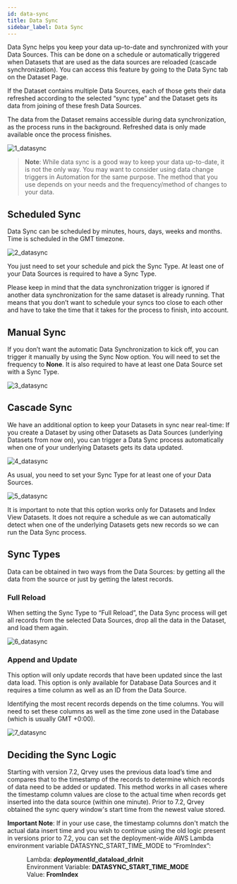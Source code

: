```yaml
---
id: data-sync
title: Data Sync
sidebar_label: Data Sync
---
```


<div style={{textAlign: "justify"}}>

Data Sync helps you keep your data up-to-date and synchronized with your Data Sources. This can be done on a schedule or automatically triggered when Datasets that are used as the data sources are reloaded (cascade synchronization). You can access this feature by going to the Data Sync tab on the Dataset Page.

If the Dataset contains multiple Data Sources, each of those gets their data refreshed according to the selected “sync type” and the Dataset gets its data from joining of these fresh Data Sources.

The data from the Dataset remains accessible during data synchronization, as the process runs in the background. Refreshed data is only made available once the process finishes. 


![1_datasync](https://s3.amazonaws.com/cdn.qrvey.com/documentation_assets/ui-docs/datasets/Data+Sync/1_data_sync.png#thumbnail)



> **Note**: While data sync is a good way to keep your data up-to-date, it is not the only way. You may want to consider using data change triggers in Automation for the same purpose. The method that you use depends on your needs and the frequency/method of changes to your data. 


## Scheduled Sync
Data Sync can be scheduled by minutes, hours, days, weeks and months. Time is scheduled in the GMT timezone.

![2_datasync](https://s3.amazonaws.com/cdn.qrvey.com/documentation_assets/ui-docs/datasets/Data+Sync/2_data_sync.png#thumbnail)


You just need to set your schedule and pick the Sync Type. At least one of your Data Sources is required to have a Sync Type.

Please keep in mind that the data synchronization trigger is ignored if another data synchronization for the same dataset is already running. That means that you don’t want to schedule your syncs too close to each other and have to take the time that it takes for the process to finish, into account. 

## Manual Sync
If you don’t want the automatic Data Synchronization to kick off, you can trigger it manually by using the Sync Now option. You will need to set the frequency to **None**. It is also required to have at least one Data Source set with a Sync Type.

![3_datasync](https://s3.amazonaws.com/cdn.qrvey.com/documentation_assets/ui-docs/datasets/Data+Sync/3_data_sync.png#thumbnail)

## Cascade Sync
We have an additional option to keep your Datasets in sync near real-time: If you create a Dataset by using other Datasets as Data Sources (underlying Datasets from now on), you can trigger a Data Sync process automatically when one of your underlying Datasets gets its data updated.

![4_datasync](https://s3.amazonaws.com/cdn.qrvey.com/documentation_assets/ui-docs/datasets/Data+Sync/4_data_sync.png#thumbnail)

As usual, you need to set your Sync Type for at least one of your Data Sources.

![5_datasync](https://s3.amazonaws.com/cdn.qrvey.com/documentation_assets/ui-docs/datasets/Data+Sync/5_data_sync.png#thumbnail)

It is important to note that this option works only for Datasets and Index View Datasets. It does not require a schedule as we can automatically detect when one of the underlying Datasets gets new records so we can run the Data Sync process.

## Sync Types

Data can be obtained in two ways from the Data Sources: by getting all the data from the source or just by getting the latest records.

### Full Reload
When setting the Sync Type to “Full Reload”, the Data Sync process will get all records from the selected Data Sources, drop all the data in the Dataset, and load them again.

![6_datasync](https://s3.amazonaws.com/cdn.qrvey.com/documentation_assets/ui-docs/datasets/Data+Sync/6_data_sync.png#thumbnail)

### Append and Update
This option will only update records that have been updated since the last data load. This option is only available for Database Data Sources and it requires a time column as well as an ID from the Data Source.

Identifying the most recent records depends on the time columns. You will need to set these columns as well as the time zone used in the Database (which is usually GMT +0:00).

![7_datasync](https://s3.amazonaws.com/cdn.qrvey.com/documentation_assets/ui-docs/datasets/Data+Sync/7_data_sync.png#thumbnail)


## Deciding the Sync Logic
Starting with version 7.2, Qrvey uses the previous data load’s time and compares that to the timestamp of the records to determine which records of data need to be added or updated. This method works in all cases where the timestamp column values are close to the actual time when records get inserted into the data source (within one minute). 
Prior to 7.2, Qrvey obtained the sync query window's start time from the newest value stored. 

**Important Note**: If in your use case, the timestamp columns don't match the actual data insert time and you wish to continue using the old logic present in versions prior to 7.2, you can set the deployment-wide AWS Lambda environment variable DATASYNC_START_TIME_MODE to “FromIndex”:
 
<ul style="list-style: none; margin-left:20px;">
<li>Lambda: <strong><i>deploymentId</i>_dataload_drInit</strong></li>
<li>Environment Variable: <strong>DATASYNC_START_TIME_MODE</strong></li>
<li>Value: <strong>FromIndex</strong></li> </ul>

</div>